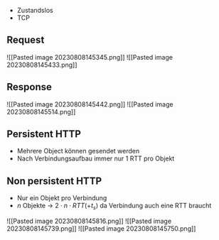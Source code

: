 - Zustandslos
- TCP

## Request

![[Pasted image 20230808145345.png]]
![[Pasted image 20230808145433.png]]

## Response

![[Pasted image 20230808145442.png]]
![[Pasted image 20230808145514.png]]

## Persistent HTTP

- Mehrere Object können gesendet werden
- Nach Verbindungsaufbau immer nur 1 RTT pro Objekt

## Non persistent HTTP

- Nur ein Objekt pro Verbindung
- $n$ Objekte -> $2 \cdot n \cdot RTT (+t_s)$ da Verbindung auch eine RTT braucht

![[Pasted image 20230808145816.png]]
![[Pasted image 20230808145739.png]]
![[Pasted image 20230808145750.png]]
